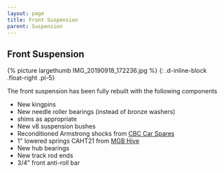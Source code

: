 ```yaml
---
layout: page
title: Front Suspension
parent: Suspension
---
```

## Front Suspension

{% picture largethumb IMG_20190918_172236.jpg %}
{: .d-inline-block .float-right .pl-5}

The front suspension has been fully rebuilt with the following components

* New kingpins
* New needle roller bearings (instead of bronze washers)
* shims as appropriate
* New v8 suspension bushes
* Reconditioned Armstrong shocks from [CBC Car Spares](https://classicparts4cars.co.uk/)
* 1" lowered springs CAHT21 from [MGB Hive](https://www.ebay.co.uk/itm/311704265979)
* New hub bearings
* New track rod ends
* 3/4" front anti-roll bar
